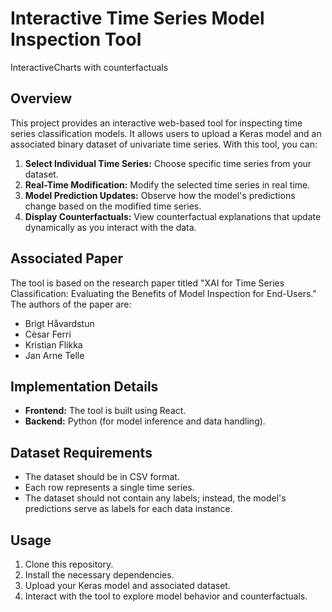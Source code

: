 # Interactive Time Series Model Inspection Tool

InteractiveCharts with counterfactuals

## Overview

This project provides an interactive web-based tool for inspecting time series classification models. It allows users to upload a Keras model and an associated binary dataset of univariate time series. With this tool, you can:

1. **Select Individual Time Series:** Choose specific time series from your dataset.
2. **Real-Time Modification:** Modify the selected time series in real time.
3. **Model Prediction Updates:** Observe how the model's predictions change based on the modified time series.
4. **Display Counterfactuals:** View counterfactual explanations that update dynamically as you interact with the data.

## Associated Paper

The tool is based on the research paper titled "XAI for Time Series Classification: Evaluating the Benefits of Model Inspection for End-Users." The authors of the paper are:

- Brigt Håvardstun
- Cèsar Ferri
- Kristian Flikka
- Jan Arne Telle

## Implementation Details

- **Frontend:** The tool is built using React.
- **Backend:** Python (for model inference and data handling).

## Dataset Requirements

- The dataset should be in CSV format.
- Each row represents a single time series.
- The dataset should not contain any labels; instead, the model's predictions serve as labels for each data instance.

## Usage

1. Clone this repository.
2. Install the necessary dependencies.
3. Upload your Keras model and associated dataset.
4. Interact with the tool to explore model behavior and counterfactuals.
